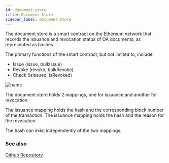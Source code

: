 ```yaml
---
id: document-store
title: Document Store
sidebar_label: Document Store
---
```


The document store is a smart contract on the Ethereum network that records the issuance and revocation status of OA documents, as represented as hashes.

The primary functions of the smart contract, but not limited to, include:

- Issue (issue, bulkIssue)
- Revoke (revoke, bulkRevoke)
- Check (isIssued, isRevoked)

![name](/docs/topics/verifiable-documents/document-store.png)

The document store holds 2 mappings, one for issuance and another for revocation.

The issuance mapping holds the hash and the corresponding block number of the transaction.
The issuance mapping holds the hash and the reason for the revocation.

The hash can exist independently of the two mappings.

### See also

[Github Repository](https://github.com/Open-Attestation/document-store/)
